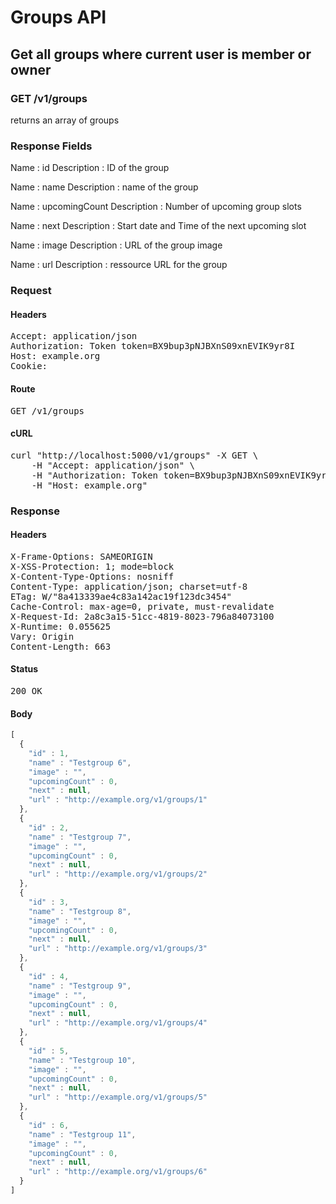 # Groups API

## Get all groups where current user is member or owner

### GET /v1/groups

returns an array of groups

### Response Fields

Name : id
Description : ID of the group

Name : name
Description : name of the group

Name : upcomingCount
Description : Number of upcoming group slots

Name : next
Description : Start date and Time of the next upcoming slot

Name : image
Description : URL of the group image

Name : url
Description : ressource URL for the group

### Request

#### Headers

<pre>Accept: application/json
Authorization: Token token=BX9bup3pNJBXnS09xnEVIK9yr8I
Host: example.org
Cookie: </pre>

#### Route

<pre>GET /v1/groups</pre>

#### cURL

<pre class="request">curl &quot;http://localhost:5000/v1/groups&quot; -X GET \
	-H &quot;Accept: application/json&quot; \
	-H &quot;Authorization: Token token=BX9bup3pNJBXnS09xnEVIK9yr8I&quot; \
	-H &quot;Host: example.org&quot;</pre>

### Response

#### Headers

<pre>X-Frame-Options: SAMEORIGIN
X-XSS-Protection: 1; mode=block
X-Content-Type-Options: nosniff
Content-Type: application/json; charset=utf-8
ETag: W/&quot;8a413339ae4c83a142ac19f123dc3454&quot;
Cache-Control: max-age=0, private, must-revalidate
X-Request-Id: 2a8c3a15-51cc-4819-8023-796a84073100
X-Runtime: 0.055625
Vary: Origin
Content-Length: 663</pre>

#### Status

<pre>200 OK</pre>

#### Body

```javascript
[
  {
    "id" : 1,
    "name" : "Testgroup 6",
    "image" : "",
    "upcomingCount" : 0,
    "next" : null,
    "url" : "http://example.org/v1/groups/1"
  },
  {
    "id" : 2,
    "name" : "Testgroup 7",
    "image" : "",
    "upcomingCount" : 0,
    "next" : null,
    "url" : "http://example.org/v1/groups/2"
  },
  {
    "id" : 3,
    "name" : "Testgroup 8",
    "image" : "",
    "upcomingCount" : 0,
    "next" : null,
    "url" : "http://example.org/v1/groups/3"
  },
  {
    "id" : 4,
    "name" : "Testgroup 9",
    "image" : "",
    "upcomingCount" : 0,
    "next" : null,
    "url" : "http://example.org/v1/groups/4"
  },
  {
    "id" : 5,
    "name" : "Testgroup 10",
    "image" : "",
    "upcomingCount" : 0,
    "next" : null,
    "url" : "http://example.org/v1/groups/5"
  },
  {
    "id" : 6,
    "name" : "Testgroup 11",
    "image" : "",
    "upcomingCount" : 0,
    "next" : null,
    "url" : "http://example.org/v1/groups/6"
  }
]
```
